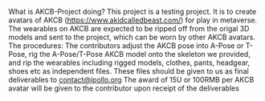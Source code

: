 What is AKCB-Project doing? 
This project is a testing project. It is to create avatars of AKCB (https://www.akidcalledbeast.com/) for play in metaverse. 
The wearables on AKCB are expected to be ripped off from the origal 3D models and sent to the project, which can be worn by other AKCB avatars. 
The procedures: The contributors adjust the AKCB pose into A-Pose or T-Pose, rig the A-Pose/T-Pose AKCB model onto the skeleton we provided, and rip the wearables including rigged models, clothes, pants, headgear, shoes etc as independent files. 
These files should be given to us as final deliverables to contact@ipollo.org The award of 15U or 100RMB per AKCB avatar will be given to the contributor upon receipt of the deliverables
